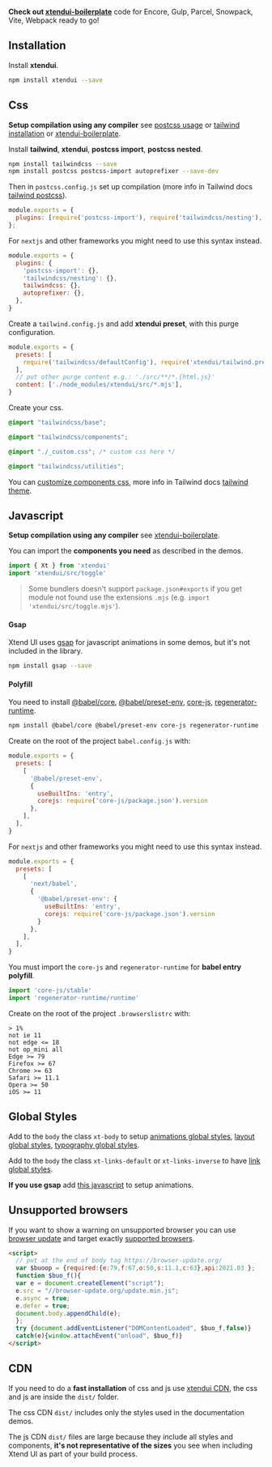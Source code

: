 **Check out [xtendui-boilerplate](https://github.com/xtendui/xtendui-boilerplate)** code for Encore, Gulp, Parcel, Snowpack, Vite, Webpack ready to go!

## Installation

Install **xtendui**.

```sh
npm install xtendui --save
```

## Css

**Setup compilation using any compiler** see [postcss usage](https://github.com/postcss/postcss#usage) or [tailwind installation](https://tailwindcss.com/docs/installation/framework-guides) or [xtendui-boilerplate](https://github.com/xtendui/xtendui-boilerplate).

Install **tailwind**, **xtendui**, **postcss import**, **postcss nested**.

```sh
npm install tailwindcss --save
npm install postcss postcss-import autoprefixer --save-dev
```

Then in `postcss.config.js` set up compilation (more info in Tailwind docs [tailwind postcss](https://tailwindcss.com/docs/using-with-preprocessors)).

```jsx
module.exports = {
  plugins: [require('postcss-import'), require('tailwindcss/nesting'), require('tailwindcss'), require('autoprefixer')],
};
```

For `nextjs` and other frameworks you might need to use this syntax instead.

```jsx
module.exports = {
  plugins: {
    'postcss-import': {},
    'tailwindcss/nesting': {},
    tailwindcss: {},
    autoprefixer: {},
  },
}
```

Create a `tailwind.config.js` and add **xtendui preset**, with this purge configuration.

```jsx
module.exports = {
  presets: [
    require('tailwindcss/defaultConfig'), require('xtendui/tailwind.preset'),
  ],
  // put other purge content e.g.: './src/**/*.{html,js}'
  content: ['./node_modules/xtendui/src/*.mjs'],
}
```

Create your css.

```css
@import "tailwindcss/base";

@import "tailwindcss/components";

@import "./_custom.css"; /* custom css here */

@import "tailwindcss/utilities";
```

You can [customize components css](https://xtendui.com/components/global/preset#customization), more info in Tailwind docs [tailwind theme](https://tailwindcss.com/docs/theme).

## Javascript

**Setup compilation using any compiler** see [xtendui-boilerplate](https://github.com/xtendui/xtendui-boilerplate).

You can import the **components you need** as described in the demos.

```jsx
import { Xt } from 'xtendui'
import 'xtendui/src/toggle'
```

> Some bundlers doesn't support `package.json#exports` if you get module not found use the extensions `.mjs` (e.g. `import 'xtendui/src/toggle.mjs'`).

#### Gsap

Xtend UI uses [gsap](https://github.com/greensock/GSAP) for javascript animations in some demos, but it's not included in the library.

```sh
npm install gsap --save
```

#### Polyfill

You need to install [@babel/core](https://www.npmjs.com/package/@babel/core), [@babel/preset-env](https://www.npmjs.com/package/@babel/preset-env), [core-js](https://www.npmjs.com/package/core-js), [regenerator-runtime](https://www.npmjs.com/package/regenerator-runtime).

```sh
npm install @babel/core @babel/preset-env core-js regenerator-runtime --save-dev
```

Create on the root of the project `babel.config.js` with:

```js
module.exports = {
  presets: [
    [
      '@babel/preset-env',
      {
        useBuiltIns: 'entry',
        corejs: require('core-js/package.json').version
      },
    ],
  ],
}
```

For `nextjs` and other frameworks you might need to use this syntax instead.

```jsx
module.exports = {
  presets: [
    [
      'next/babel',
      {
        '@babel/preset-env': {
          useBuiltIns: 'entry',
          corejs: require('core-js/package.json').version
        }
      },
    ],
  ],
}
```

You must import the `core-js` and `regenerator-runtime` for **babel entry polyfill**.

```jsx
import 'core-js/stable'
import 'regenerator-runtime/runtime'
```

Create on the root of the project `.browserslistrc` with:

```
> 1%
not ie 11
not edge <= 18
not op_mini all
Edge >= 79
Firefox >= 67
Chrome >= 63
Safari >= 11.1
Opera >= 50
iOS >= 11
```

## Global Styles

Add to the `body` the class `xt-body` to setup [animations global styles](https://xtendui.com/components/animation#global-styles), [layout global styles](https://xtendui.com/components/global#global-styles), [typography global styles](https://xtendui.com/components/typography#global-styles).

Add to the `body` the class `xt-links-default` or `xt-links-inverse` to have [link global styles](https://xtendui.com/components/link#global-styles).

**If you use gsap** add [this javascript](https://xtendui.com/components/animation#setup) to setup animations.

## Unsupported browsers

If you want to show a warning on unsupported browser you can use [browser update](https://browser-update.org/) and target exactly [supported browsers](https://github.com/xtendui/xtendui/blob/master/.browserslistrc).

```html
<script>
  // put at the end of body tag https://browser-update.org/
  var $buoop = {required:{e:79,f:67,o:50,s:11.1,c:63},api:2021.03 };
  function $buo_f(){
  var e = document.createElement("script");
  e.src = "//browser-update.org/update.min.js";
  e.async = true;
  e.defer = true;
  document.body.appendChild(e);
  };
  try {document.addEventListener("DOMContentLoaded", $buo_f,false)}
  catch(e){window.attachEvent("onload", $buo_f)}
</script>
```

## CDN

If you need to do a **fast installation** of css and js use [xtendui CDN](https://unpkg.com/xtendui/), the css and js are inside the `dist/` folder.

The css CDN `dist/` includes only the styles used in the documentation demos.

The js CDN `dist/` files are large because they include all styles and components, **it's not representative of the sizes** you see when including Xtend UI as part of your build process.

